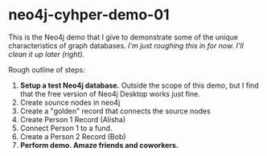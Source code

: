 # neo4j-cyhper-demo-01
This is the Neo4j demo that I give to demonstrate some of the unique characteristics of graph databases. *I'm just roughing this in for now. I'll clean it up later (right).*

Rough outline of steps:

 1. **Setup a test Neo4j database.** Outside the scope of this demo, but I find that the free version of Neo4j Desktop works just fine.
 2. Create sounce nodes in neo4j
 3. Create a "golden" record that connects the source nodes
 4. Create Person 1 Record (Alisha)
 5. Connect Person 1 to a fund.
 6. Create a Person 2 Record (Bob)
 7. **Perform demo. Amaze friends and coworkers.**


